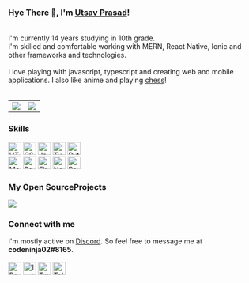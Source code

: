 <h3>Hye There 👋, I'm <a href="https://codeninja02.netlify.app/" target="_blank">Utsav Prasad</a>!</h2>
<br>
I'm currently 14 years studying in 10th grade.<br>
I'm skilled and comfortable working with MERN, React Native, Ionic and other frameworks and technologies.
<br><br>
I love playing with javascript, typescript and creating web and mobile applications. I also like anime and playing <a href="https://lichess.org/@/codeninja02" target="_blank">chess</a>!
<br><br>
<table>
  <tr>
    <td align="center" style="padding=0;width=50%;">
      <img align="center" style="padding=0;" src="https://github-readme-stats.vercel.app/api/?username=codeninja02&show_icons=true&title_color=24A7FF&text_color=cccccc&bg_color=00000000&hide_border=true&icon_color=4F8CC9&hide_title=true&count_private=true" />
    </td>
    <td align="center" style="padding=0;width=50%;">
      <img align="center" style="padding=0" src="https://github-readme-stats.vercel.app/api/top-langs/?username=codeninja02&layout=compact&show_icons=true&title_color=24A7FF&text_color=cccccc&bg_color=00000000&hide_border=true&icon_color=00000000&count_private=true" />
    </td>
  </tr>
</table>
<h3>Skills</h3>
<div align="left">
<img alt="HTML5" height="26px" src="https://res.cloudinary.com/dpj9ddsjf/image/upload/v1616212420/html_mfugxd.svg"/>
<img alt="CSS3" height="26px" src="https://res.cloudinary.com/dpj9ddsjf/image/upload/v1616212420/css_bl7j3p.svg"/>
<img alt="JavaScript" height="26px" src="https://res.cloudinary.com/dpj9ddsjf/image/upload/v1616212420/js_u9ykow.svg"/>
<img alt="TypeScript" height="26px" src="https://res.cloudinary.com/dpj9ddsjf/image/upload/v1616212422/ts_rpz1m2.svg"/>
<img alt="Python" height="26px" src="https://res.cloudinary.com/dpj9ddsjf/image/upload/v1616212420/python_tuoc7s.svg"/>
</div>
<div align="left">
<img alt="MongoDB" height="26px" src="https://res.cloudinary.com/dpj9ddsjf/image/upload/v1616212420/mongodb_sbhr2y.svg"/>
<img alt="React" height="26px" src="https://res.cloudinary.com/dpj9ddsjf/image/upload/v1616212422/react_lyvavg.svg"/>
<img alt="Firebase" height="26px" src="https://res.cloudinary.com/dpj9ddsjf/image/upload/v1616212420/firebase_nj3ojv.svg"/>
<img alt="NodeJS" height="26px" src="https://res.cloudinary.com/dpj9ddsjf/image/upload/v1616212422/nodejs_n5hmji.svg"/>
<img alt="React Native" height="26px" src="https://res.cloudinary.com/dpj9ddsjf/image/upload/v1616212422/reactnative_c6druv.svg"/>
</div>
<h3>My Open SourceProjects</h3>
<a href="https://github.com/codeninja02/Turbo-Browser">
  <img src="https://github-readme-stats.vercel.app/api/pin/?username=codeninja02&repo=Turbo-Browser&show_icons=true&line_height=27&title_color=6aa6f8&text_color=8a919a&icon_color=6aa6f8&bg_color=FFFFFF00">
</a>
<h3>Connect with me</h3>
<span align="left">I'm mostly active on <a href="https://discord.com/users/767639388829515826/">Discord</a>. So feel free to message me at <b>codeninja02#8165</b>.</span><br><br>
<div>
<a href="https://codeninja02.netlify.app/"><img alt="Portfolio" height="26px" src="https://res.cloudinary.com/dpj9ddsjf/image/upload/v1620120837/globe-outline_emayxd.svg"/></a>
<a href="https://www.instagram.com/codeninja02"><img alt="Instagram" height="26px" src="https://res.cloudinary.com/dpj9ddsjf/image/upload/v1620120837/logo-instagram_wvfn6r.svg"/></a>
<a href="https://twitter.com/codeninja02"><img alt="Twitter" height="26px" src="https://res.cloudinary.com/dpj9ddsjf/image/upload/v1620120837/logo-twitter_vpb7c8.svg"/></a>
<a href="https://t.me/codeninja02"><img alt="Telegram" height="26px" src="https://res.cloudinary.com/dpj9ddsjf/image/upload/v1620120837/paper-plane-outline_ogcrml.svg"/></a>
</div>
